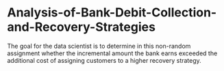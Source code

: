 # Analysis-of-Bank-Debit-Collection-and-Recovery-Strategies
The goal for the data scientist is to determine in this non-random assignment whether the incremental amount the bank earns exceeded the additional cost of assigning customers to a higher recovery strategy.

